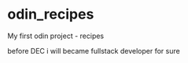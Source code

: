 # odin_recipes
My first odin project - recipes 

before DEC i will became fullstack developer for sure 

